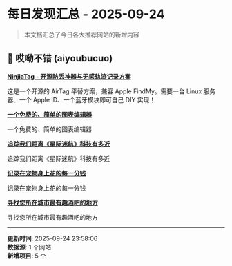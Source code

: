 # 每日发现汇总 - 2025-09-24

> 本文档汇总了今日各大推荐网站的新增内容

## 🔧 哎呦不错 (aiyoubucuo)

**[NinjiaTag - 开源防丢神器与无感轨迹记录方案](https://github.com/zhzhzhy/NinjiaTag-backend)**
  
这是一个开源的 AirTag 平替方案，兼容 Apple FindMy。需要一台 Linux 服务器、一个 Apple ID、一个蓝牙模块即可自己 DIY 实现！

**[一个免费的、简单的图表编辑器](https://graphon.tech/App)**
  
一个免费的、简单的图表编辑器

**[追踪我们距离《星际迷航》科技有多近](https://arewetrekyet.com/)**
  
追踪我们距离《星际迷航》科技有多近

**[记录在宠物身上花的每一分钱](https://furfinance.vercel.app/)**
  
记录在宠物身上花的每一分钱

**[寻找您所在城市最有趣酒吧的地方](https://www.interestingbars.com/)**
  
寻找您所在城市最有趣酒吧的地方


---

**更新时间**: 2025-09-24 23:58:06  
**数据源**: 1 个网站  
**新增项目**: 5 个  

<!-- Generated by Daily News Aggregator -->